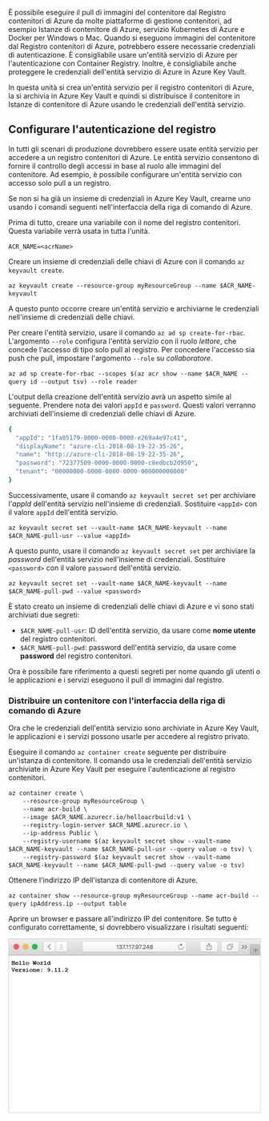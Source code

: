 È possibile eseguire il pull di immagini del contenitore dal Registro contenitori di Azure da molte piattaforme di gestione contenitori, ad esempio Istanze di contenitore di Azure, servizio Kubernetes di Azure e Docker per Windows o Mac. Quando si eseguono immagini del contenitore dal Registro contenitori di Azure, potrebbero essere necessarie credenziali di autenticazione. È consigliabile usare un'entità servizio di Azure per l'autenticazione con Container Registry. Inoltre, è consigliabile anche proteggere le credenziali dell'entità servizio di Azure in Azure Key Vault.

In questa unità si crea un'entità servizio per il registro contenitori di Azure, la si archivia in Azure Key Vault e quindi si distribuisce il contenitore in Istanze di contenitore di Azure usando le credenziali dell'entità servizio.

## <a name="configure-registry-authentication"></a>Configurare l'autenticazione del registro

In tutti gli scenari di produzione dovrebbero essere usate entità servizio per accedere a un registro contenitori di Azure. Le entità servizio consentono di fornire il controllo degli accessi in base al ruolo alle immagini del contenitore. Ad esempio, è possibile configurare un'entità servizio con accesso solo pull a un registro.

Se non si ha già un insieme di credenziali in Azure Key Vault, crearne uno usando i comandi seguenti nell'interfaccia della riga di comando di Azure.

Prima di tutto, creare una variabile con il nome del registro contenitori. Questa variabile verrà usata in tutta l'unità.

```azurecli
ACR_NAME=<acrName>
```

Creare un insieme di credenziali delle chiavi di Azure con il comando `az keyvault create`.

```azurecli
az keyvault create --resource-group myResourceGroup --name $ACR_NAME-keyvault
```

A questo punto occorre creare un'entità servizio e archiviarne le credenziali nell'insieme di credenziali delle chiavi.

Per creare l'entità servizio, usare il comando `az ad sp create-for-rbac`. L'argomento `--role` configura l'entità servizio con il ruolo *lettore*, che concede l'accesso di tipo solo pull al registro. Per concedere l'accesso sia push che pull, impostare l'argomento `--role` su *collaboratore*.

```azurecli
az ad sp create-for-rbac --scopes $(az acr show --name $ACR_NAME --query id --output tsv) --role reader
```

L'output della creazione dell'entità servizio avrà un aspetto simile al seguente. Prendere nota dei valori `appId` e `password`. Questi valori verranno archiviati dell'insieme di credenziali delle chiavi di Azure.

```bash
{
  "appId": "1fa05179-0000-0000-0000-e269a4e97c41",
  "displayName": "azure-cli-2018-08-19-22-35-26",
  "name": "http://azure-cli-2018-08-19-22-35-26",
  "password": "72377509-0000-0000-0000-c8edbcb2d950",
  "tenant": "00000000-0000-0000-0000-000000000000"
}
```

Successivamente, usare il comando `az keyvault secret set` per archiviare l'*appId* dell'entità servizio nell'insieme di credenziali. Sostituire `<appId>` con il valore `appId` dell'entità servizio.

```azurecli
az keyvault secret set --vault-name $ACR_NAME-keyvault --name $ACR_NAME-pull-usr --value <appId>
```

A questo punto, usare il comando `az keyvault secret set` per archiviare la *password* dell'entità servizio nell'insieme di credenziali. Sostituire `<password>` con il valore `password` dell'entità servizio.

```azurecli
az keyvault secret set --vault-name $ACR_NAME-keyvault --name $ACR_NAME-pull-pwd --value <password>
```

È stato creato un insieme di credenziali delle chiavi di Azure e vi sono stati archiviati due segreti:

* `$ACR_NAME-pull-usr`: ID dell'entità servizio, da usare come **nome utente** del registro contenitori.
* `$ACR_NAME-pull-pwd`: password dell'entità servizio, da usare come **password** del registro contenitori.

Ora è possibile fare riferimento a questi segreti per nome quando gli utenti o le applicazioni e i servizi eseguono il pull di immagini dal registro.

### <a name="deploy-a-container-with-azure-cli"></a>Distribuire un contenitore con l'interfaccia della riga di comando di Azure

Ora che le credenziali dell'entità servizio sono archiviate in Azure Key Vault, le applicazioni e i servizi possono usarle per accedere al registro privato.

Eseguire il comando `az container create` seguente per distribuire un'istanza di contenitore. Il comando usa le credenziali dell'entità servizio archiviate in Azure Key Vault per eseguire l'autenticazione al registro contenitori.

```azurecli
az container create \
    --resource-group myResourceGroup \
    --name acr-build \
    --image $ACR_NAME.azurecr.io/helloacrbuild:v1 \
    --registry-login-server $ACR_NAME.azurecr.io \
    --ip-address Public \
    --registry-username $(az keyvault secret show --vault-name $ACR_NAME-keyvault --name $ACR_NAME-pull-usr --query value -o tsv) \
    --registry-password $(az keyvault secret show --vault-name $ACR_NAME-keyvault --name $ACR_NAME-pull-pwd --query value -o tsv)
```

Ottenere l'indirizzo IP dell'istanza di contenitore di Azure.

```azurecli
az container show --resource-group myResourceGroup --name acr-build --query ipAddress.ip --output table
```

Aprire un browser e passare all'indirizzo IP del contenitore. Se tutto è configurato correttamente, si dovrebbero visualizzare i risultati seguenti:

![Applicazione Web di esempio con il testo Hello World](../media/hello.png)

